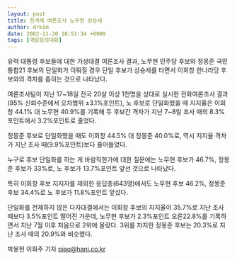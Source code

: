 ```yaml
---
layout: post
title: 한겨레 여론조사 노무현 상승세
author: drkim
date: 2002-11-20 10:51:34 +0900
tags: [깨달음의대화]
---
```

유력 대통령 후보들에 대한 가상대결 여론조사 결과, 노무현 민주당 후보와 정몽준 국민통합21 후보의 단일화가 이뤄질 경우 단일 후보가 상승세를 타면서 이회창 한나라당 후보와의 격차를 좁히는 것으로 나타났다.
  

   
여론조사팀이 지난 17~18일 전국 20살 이상 1천명을 상대로 실시한 전화여론조사 결과(95% 신뢰수준에서 오차범위 ±3.1%포인트), 노 후보로 단일화했을 때 지지율은 이회창 44.1% 대 노무현 40.9%를 기록해 두 후보간 격차가 지난 7~8일 조사 때의 8.3%포인트에서 3.2%포인트로 줄었다.
  

  
정몽준 후보로 단일화했을 때도 이회창 44.5% 대 정몽준 40.0%로, 역시 지지율 격차가 지난 조사 때(9.9%포인트)보다 줄어들었다.
  

  
누구로 후보 단일화를 하는 게 바람직한가에 대한 질문에는 노무현 후보가 46.7%, 정몽준 후보가 33%로, 노 후보가 13.7%포인트 앞선 것으로 나타났다.
  

  

  

  
특히 이회창 후보 지지자를 제외한 응답층(643명)에서도 노무현 후보 46.2%, 정몽준 후보 34.4%로 노 후보가 11.8%포인트 앞섰다.
  

  
단일화를 전제하지 않은 다자대결에서는 이회창 후보의 지지율이 35.7%로 지난 조사 때보다 3.5%포인트 떨어진 가운데, 노무현 후보가 2.3%포인트 오른22.8%를 기록하면서 지난 7월 이후 처음으로 2위에 올랐다. 3위를 차지한 정몽준 후보는 20.3%로 지난 조사 때의 20.9%와 비슷했다.
  

  
박용현 이화주 기자 piao@hani.co.kr